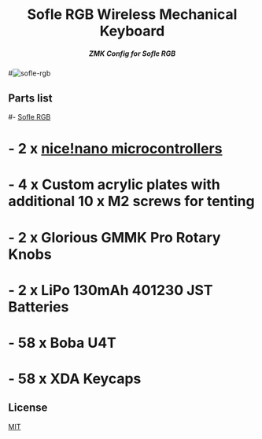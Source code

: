 <div align="center">
  <h1>Sofle RGB Wireless Mechanical Keyboard</h1>
  <h5>ZMK Config for Sofle RGB</h5>
</div>

#![sofle-rgb](./assets/sofle_rgb.jpg)

## Parts list

#- [Sofle RGB](https://github.com/josefadamcik/SofleKeyboard)
# - 2 x [nice!nano microcontrollers](https://nicekeyboards.com/nice-nano/)
# - 4 x Custom acrylic plates with additional 10 x M2 screws for tenting
# - 2 x Glorious GMMK Pro Rotary Knobs
# - 2 x LiPo 130mAh 401230 JST Batteries
# - 58 x Boba U4T
# - 58 x XDA Keycaps

## License

[MIT](https://choosealicense.com/licenses/mit/)
